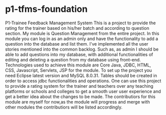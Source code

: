 # p1-tfms-foundation


P1-Trainee Feedback Management System This is a project to provide the rating for the trainer based on his/her batch and according to question section. My module is Question Management from the entire project. In this module you can log in as an admin only and have the functionality to add a question into the database and list them. I've implemented all the user stories mentioned into the common backlog. Such as, as admin I should be able to add questions into my database, with additional functionalities of editing and deleting a question from my database using front-end. Technologies used to achieve this module are Core Java, JDBC, HTML, CSS, Javascript, Servlets, JSP for the module. To set up the project you need Eclipse latest version and MySQL 8.0.31. Tables should be created in order to access jdbc functionalities and operations. One can use this project to provide a rating system for the trainer and teachers over any teaching platforms or schools and colleges to get a smooth user user experience and get a better idea about the changes to be made. The contributiors for this module are myself for now,as the module will progress and merge with other modules the contributiors will be listed accordingly.
